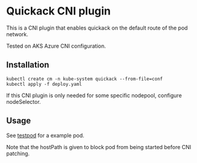 # Quickack CNI plugin

This is a CNI plugin that enables quickack on the default route of the pod
network.

Tested on AKS Azure CNI configuration.

## Installation

```
kubectl create cm -n kube-system quickack --from-file=conf
kubectl apply -f deploy.yaml
```

If this CNI plugin is only needed for some specific nodepool, configure
nodeSelector.

## Usage

See [testpod](./testpod.yaml) for a example pod.

Note that the hostPath is given to block pod from being started before CNI
patching.
